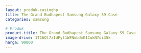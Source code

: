 ```yaml
---
layout: produk-casinghp
title: The Grand Budhapest Samsung Galaxy S9 Case
categories: samsung

# Produk
product-title: The Grand Budhapest Samsung Galaxy S9 Case
image-drive: 1T16Ql7zIdPyt1WFNmbdmK1CukN7oi35k
harga: 90000
---
```


